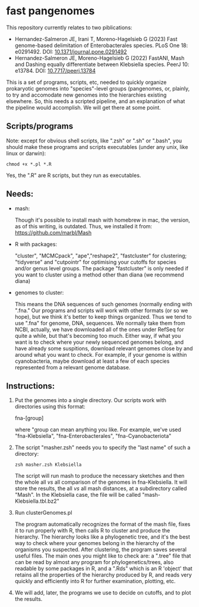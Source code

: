 # fast pangenomes
This repository currently relates to two piblications:
* Hernandez-Salmeron JE, Irani T, Moreno-Hagelsieb G (2023) Fast genome-based delimitation of Enterobacterales species. PLoS One 18: e0291492. DOI: [10.1371/journal.pone.0291492](https://dx.doi.org/10.1371/journal.pone.0291492)
* Hernandez-Salmeron JE, Moreno-Hagelsieb G (2022) FastANI, Mash and Dashing equally differentiate between Klebsiella species. PeerJ 10: e13784. DOI: [10.7717/peerj.13784](https://dx.doi.org/10.7717/peerj.13784)


This is a set of programs, scripts, etc, needed to quickly organize prokaryotic genomes into "species"-level groups (pangenomes, or, plainly, to try and accomodate new genomes into the hierarchies existing elsewhere. So, this needs a scripted pipeline, and an explanation of what the pipeline would accomplish. We will get there at some point.

## Scripts/programs

Note: except for obvious shell scripts, like ".zsh" or ".sh" or ".bash", you should make these programs and scripts executables (under any unix, like linux or darwin):

`chmod +x *.pl *.R`

Yes, the ".R" are R scripts, but they run as executables.

## Needs:
* mash:

  Though it's possible to install mash with homebrew in mac, the version, as of this writing, is outdated. Thus, we installed it from: https://github.com/marbl/Mash

* R with packages:
  
  "cluster", "MCMCpack", "ape","reshape2", "fastcluster" for clustering; "tidyverse" and "cutpointr" for optimising your cutoffs for species and/or genus level groups. The package "fastcluster" is only needed if you want to cluster using a method other than diana (we recommend diana)

  
* genomes to cluster:

  This means the DNA sequences of such genomes (normally ending with ".fna." Our programs and scripts will work with other formats (or so we hope), but we think it's better to keep things organized. Thus we tend to use ".fna" for genome, DNA, sequences. We normally take them from NCBI, actually, we have downloaded all of the ones under RefSeq for quite a while, but that's becoming too much. Either way, if what you want is to check where your newly sequenced genomes belong, and have already some suspitions, download relevant genomes close by and around what you want to check. For example, if your genome is within cyanobacteria, maybe download at least a few of each species represented from a relevant genome database.

## Instructions:
1. Put the genomes into a single directory. Our scripts work with directories using this format:

   fna-[group]

   where "group can mean anything you like. For example, we've used "fna-Klebsiella", "fna-Enterobacterales", "fna-Cyanobacteriota"

2. The script "masher.zsh" needs you to specify the "last name" of such a directory:

   `zsh masher.zsh Klebsiella`

   The script will run mash to produce the necessary sketches and then the whole all _vs_ all comparison of the genomes in fna-Klebsiella. It will store the results, the all _vs_ all mash distances, at a subdirectory called "Mash". In the Klebsiella case, the file will be called "mash-Klebsiella.tbl.bz2"

3. Run clusterGenomes.pl

   The program automatically recognizes the format of the mash file, fixes it to run properly with R, then calls R to cluster and produce the hierarchy. The hierarchy looks like a phylogenetic tree, and it's the best way to check where your genomes belong in the hierarchy of the organisms you suspected. After clustering, the program saves several useful files. The main ones you might like to check are: a ".tree" file that can be read by almost any program for phylogenetics/trees, also readable by some packages in R, and a ".Rds" which is an R 'object' that retains all the properties of the hierarchy produced by R, and reads very quickly and efficiently into R for further examination, plotting, etc.

4. We will add, later, the programs we use to decide on cutoffs, and to plot the results.
